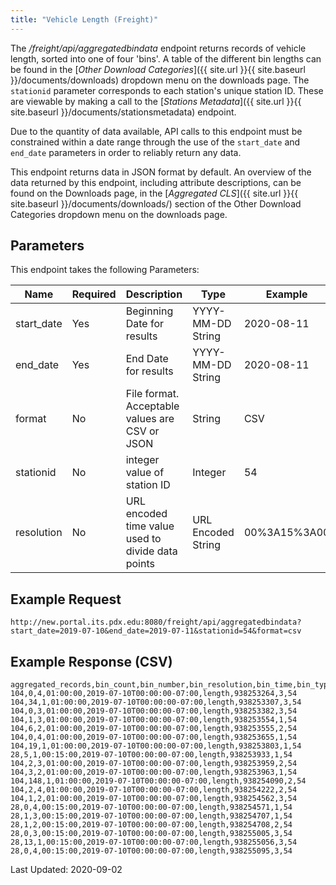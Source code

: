 ```yaml
---
title: "Vehicle Length (Freight)"
---
```

The _/freight/api/aggregatedbindata_ endpoint returns records of vehicle length, sorted into one of four 'bins'.  A table of the different bin lengths can be found in the [_Other Download Categories_]({{ site.url }}{{ site.baseurl }}/documents/downloads) dropdown menu on the downloads page.  The `stationid` parameter corresponds to each station's unique station ID. These are viewable by making a call to the [_Stations Metadata_]({{ site.url }}{{ site.baseurl }}/documents/stationsmetadata) endpoint.

Due to the quantity of data available, API calls to this endpoint must be constrained within a date range through the use of the `start_date` and `end_date` parameters in order to reliably return any data.

This endpoint returns data in JSON format by default. An overview of the data returned by this endpoint, including attribute descriptions, can be found on the Downloads page, in the [_Aggregated CLS_]({{ site.url }}{{ site.baseurl }}/documents/downloads/) section of the Other Download Categories dropdown menu on the downloads page.

## Parameters
This endpoint takes the following Parameters:

| Name          | Required  | Description                                        | Type               | Example      |
| ------------- | --------- | -------------------------------------------------- | ------------------ | ------------ |
| start_date    | Yes       | Beginning Date for results                         | YYYY-MM-DD String  | 2020-08-11   |
| end_date      | Yes       | End Date for results                               | YYYY-MM-DD String  | 2020-08-11   |
| format        | No        | File format. Acceptable values are CSV or JSON     | String             | CSV          |
| stationid     | No        | integer value of station ID                        | Integer            | 54           |
| resolution    | No        | URL encoded time value used to divide data points  | URL Encoded String | 00%3A15%3A00 |

## Example Request
```http://new.portal.its.pdx.edu:8080/freight/api/aggregatedbindata?start_date=2019-07-10&end_date=2019-07-11&stationid=54&format=csv```

## Example Response (CSV)
```
aggregated_records,bin_count,bin_number,bin_resolution,bin_time,bin_type,id,lane,stationid
104,0,4,01:00:00,2019-07-10T00:00:00-07:00,length,938253264,3,54
104,34,1,01:00:00,2019-07-10T00:00:00-07:00,length,938253307,3,54
104,0,3,01:00:00,2019-07-10T00:00:00-07:00,length,938253382,3,54
104,1,3,01:00:00,2019-07-10T00:00:00-07:00,length,938253554,1,54
104,6,2,01:00:00,2019-07-10T00:00:00-07:00,length,938253555,2,54
104,0,4,01:00:00,2019-07-10T00:00:00-07:00,length,938253655,1,54
104,19,1,01:00:00,2019-07-10T00:00:00-07:00,length,938253803,1,54
28,5,1,00:15:00,2019-07-10T00:00:00-07:00,length,938253933,1,54
104,2,3,01:00:00,2019-07-10T00:00:00-07:00,length,938253959,2,54
104,3,2,01:00:00,2019-07-10T00:00:00-07:00,length,938253963,1,54
104,148,1,01:00:00,2019-07-10T00:00:00-07:00,length,938254090,2,54
104,2,4,01:00:00,2019-07-10T00:00:00-07:00,length,938254222,2,54
104,1,2,01:00:00,2019-07-10T00:00:00-07:00,length,938254562,3,54
28,0,4,00:15:00,2019-07-10T00:00:00-07:00,length,938254571,1,54
28,1,3,00:15:00,2019-07-10T00:00:00-07:00,length,938254707,1,54
28,1,2,00:15:00,2019-07-10T00:00:00-07:00,length,938254708,2,54
28,0,3,00:15:00,2019-07-10T00:00:00-07:00,length,938255005,3,54
28,13,1,00:15:00,2019-07-10T00:00:00-07:00,length,938255056,3,54
28,0,4,00:15:00,2019-07-10T00:00:00-07:00,length,938255095,3,54
```

Last Updated: 2020-09-02
